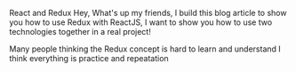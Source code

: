React and Redux Hey, What's up my friends, I build this blog article to show you how to use Redux with ReactJS, I want to show you how to use two technologies together in a real project!

Many people thinking the Redux concept is hard to learn and understand I think everything is practice and repeatation